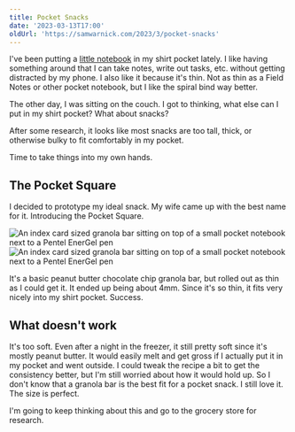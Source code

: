 ```yaml
---
title: Pocket Snacks
date: '2023-03-13T17:00'
oldUrl: 'https://samwarnick.com/2023/3/pocket-snacks'
---
```


I've been putting a [little notebook](https://www.jetpens.com/Life-Noble-Notebook-Mini-Ring-5-x-3.1-7-mm-Rule/pd/20213) in my shirt pocket lately. I like having something around that I can take notes, write out tasks, etc. without getting distracted by my phone. I also like it because it's thin. Not as thin as a Field Notes or other pocket notebook, but I like the spiral bind way better.

The other day, I was sitting on the couch. I got to thinking, what else can I put in my shirt pocket? What about snacks?

After some research, it looks like most snacks are too tall, thick, or otherwise bulky to fit comfortably in my pocket.

Time to take things into my own hands.

## The Pocket Square

I decided to prototype my ideal snack. My wife came up with the best name for it. Introducing the Pocket Square.

![An index card sized granola bar sitting on top of a small pocket notebook next to a Pentel EnerGel pen](/media/2023-03-13-pocket-square-top.jpeg)
![An index card sized granola bar sitting on top of a small pocket notebook next to a Pentel EnerGel pen](/media/2023-03-13-pocket-square-side.jpeg)

It's a basic peanut butter chocolate chip granola bar, but rolled out as thin as I could get it. It ended up being about 4mm. Since it's so thin, it fits very nicely into my shirt pocket. Success.

## What doesn't work

It's too soft. Even after a night in the freezer, it still pretty soft since it's mostly peanut butter. It would easily melt and get gross if I actually put it in my pocket and went outside. I could tweak the recipe a bit to get the consistency better, but I'm still worried about how it would hold up. So I don't know that a granola bar is the best fit for a pocket snack. I still love it. The size is perfect.

I'm going to keep thinking about this and go to the grocery store for research.
